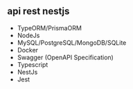 ## api rest nestjs

 - TypeORM/PrismaORM
 - NodeJs
 - MySQL/PostgreSQL/MongoDB/SQLite
 - Docker
 - Swagger (OpenAPI Specification)
 - Typescript
 - NestJs
 - Jest
